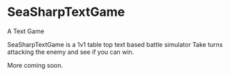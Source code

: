 # SeaSharpTextGame
A Text Game

SeaSharpTextGame is a 1v1 table top text based battle simulator 
Take turns attacking the enemy and see if you can win.

More coming soon.
